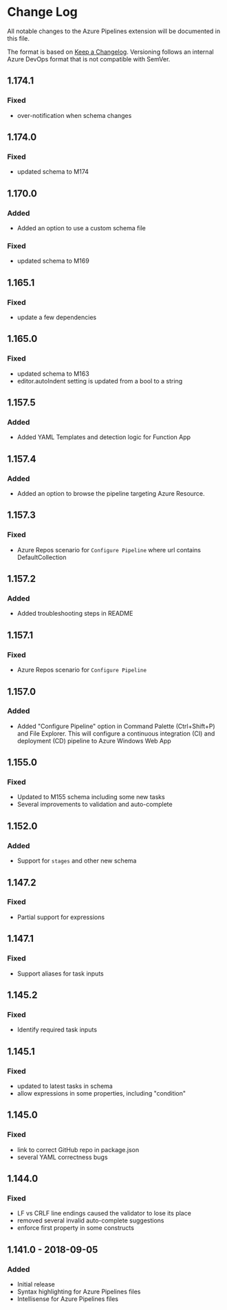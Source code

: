 # Change Log
All notable changes to the Azure Pipelines extension will be documented in this file.

The format is based on [Keep a Changelog](http://keepachangelog.com/). Versioning follows an internal Azure DevOps format that is not compatible with SemVer.

## 1.174.1
### Fixed
- over-notification when schema changes

## 1.174.0
### Fixed
- updated schema to M174

## 1.170.0
### Added
- Added an option to use a custom schema file
### Fixed
- updated schema to M169

## 1.165.1
### Fixed
- update a few dependencies

## 1.165.0
### Fixed
- updated schema to M163
- editor.autoIndent setting is updated from a bool to a string

## 1.157.5
### Added
- Added YAML Templates and detection logic for Function App

## 1.157.4
### Added
- Added an option to browse the pipeline targeting Azure Resource.

## 1.157.3
### Fixed
- Azure Repos scenario for `Configure Pipeline` where url contains DefaultCollection

## 1.157.2
### Added
- Added troubleshooting steps in README

## 1.157.1
### Fixed
- Azure Repos scenario for `Configure Pipeline`

## 1.157.0
### Added
- Added "Configure Pipeline" option in Command Palette (Ctrl+Shift+P) and File Explorer. This will configure a continuous integration (CI) and deployment (CD) pipeline to Azure Windows Web App

## 1.155.0
### Fixed
- Updated to M155 schema including some new tasks
- Several improvements to validation and auto-complete

## 1.152.0
### Added
- Support for `stages` and other new schema

## 1.147.2
### Fixed
- Partial support for expressions

## 1.147.1
### Fixed
- Support aliases for task inputs

## 1.145.2
### Fixed
- Identify required task inputs

## 1.145.1
### Fixed
- updated to latest tasks in schema
- allow expressions in some properties, including "condition"

## 1.145.0
### Fixed
- link to correct GitHub repo in package.json
- several YAML correctness bugs

## 1.144.0
### Fixed
- LF vs CRLF line endings caused the validator to lose its place
- removed several invalid auto-complete suggestions
- enforce first property in some constructs

## 1.141.0 - 2018-09-05
### Added
- Initial release
- Syntax highlighting for Azure Pipelines files
- Intellisense for Azure Pipelines files
